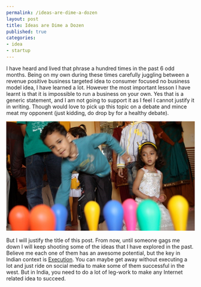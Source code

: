 ```yaml
--- 
permalink: /ideas-are-dime-a-dozen
layout: post
title: Ideas are Dime a Dozen
published: true
categories: 
- idea
- startup
---
```


I have heard and lived that phrase a hundred times in the past 6 odd months. Being on my own during these times carefully juggling between a revenue positive business targeted idea to consumer focused no business model idea, I have learned a lot. However the most important lesson I have learnt is that it is impossible to run a business on your own. Yes that is a generic statement, and I am not going to support it as I feel I cannot justify it in writing. Though would love to pick up this topic on a debate and mince meat my opponent (just kidding, do drop by for a healthy debate).

<p></p>
<div class="image"><img src="/images/ideas.jpg" alt="Ideas are Dime a Dozen" /></div>

But I will justify the title of this post. From now, until someone gags me down I will keep shooting some of the ideas that I have explored in the past. Believe me each one of them has an awesome potential, but the key in Indian context is <a href="http://www.amazon.com/Execution-Discipline-Getting-Things-Done/dp/0609610570">Execution</a>. You can maybe get away without executing a lot and just ride on social media to make some of them successful in the west. But in India, you need to do a lot of leg-work to make any Internet related idea to succeed.
